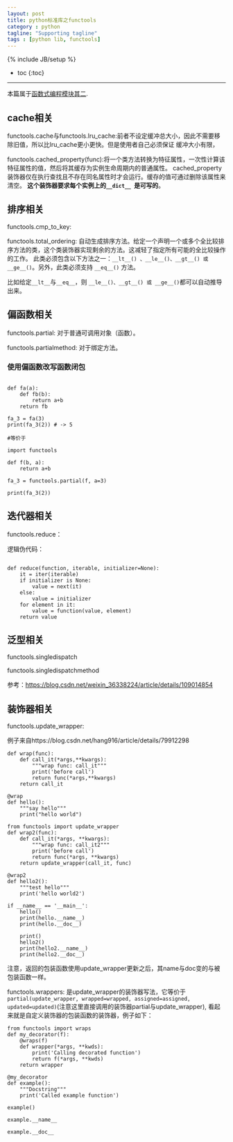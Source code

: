 ```yaml
---
layout: post
title: python标准库之functools
category : python
tagline: "Supporting tagline"
tags : [python lib, functools]
---
```

{% include JB/setup %}


* toc
{:toc}

<hr />

本篇属于[函数式编程模块其二][0].

## cache相关

functools.cache与functools.lru_cache:前者不设定缓冲总大小，因此不需要移除旧值，所以比lru_cache更小更快。但是使用者自己必须保证
缓冲大小有限，

functools.cached_property(func):将一个类方法转换为特征属性，一次性计算该特征属性的值，然后将其缓存为实例生命周期内的普通属性。
cached_property 装饰器仅在执行查找且不存在同名属性时才会运行。缓存的值可通过删除该属性来清空。
**这个装饰器要求每个实例上的`__dict__ `是可写的**。

## 排序相关

functools.cmp_to_key:

functools.total_ordering: 自动生成排序方法。给定一个声明一个或多个全比较排序方法的类，这个类装饰器实现剩余的方法。这减轻了指定所有可能的全比较操作的工作。
此类必须包含以下方法之一：`__lt__() 、__le__()、__gt__() 或 __ge__()`。另外，此类必须支持 `__eq__()` 方法。

比如给定`__lt__`与`__eq__`，则 `__le__()、__gt__() 或 __ge__()`都可以自动推导出来。

## 偏函数相关

functools.partial: 对于普通可调用对象（函数）。

functools.partialmethod: 对于绑定方法。

### 使用偏函数改写函数闭包


```brush:python

def fa(a):
    def fb(b):
        return a+b
    return fb

fa_3 = fa(3)
print(fa_3(2)) # -> 5

#等价于

import functools

def f(b, a):
    return a+b

fa_3 = functools.partial(f, a=3)

print(fa_3(2))
```

## 迭代器相关
functools.reduce：

逻辑伪代码：

```brush:python

def reduce(function, iterable, initializer=None):
    it = iter(iterable)
    if initializer is None:
        value = next(it)
    else:
        value = initializer
    for element in it:
        value = function(value, element)
    return value

```
## 泛型相关
functools.singledispatch

functools.singledispatchmethod

参考：https://blog.csdn.net/weixin_36338224/article/details/109014854


## 装饰器相关

functools.update_wrapper:

例子来自https://blog.csdn.net/hang916/article/details/79912298

```brush:python
def wrap(func):
    def call_it(*args,**kwargs):
        """wrap func: call_it"""
        print('before call')
        return func(*args,**kwargs)
    return call_it
 
@wrap
def hello():
    """say hello"""
    print("hello world")
 
from functools import update_wrapper
def wrap2(func):
    def call_it(*args, **kwargs):
        """wrap func: call_it2"""
        print('before call')
        return func(*args, **kwargs)
    return update_wrapper(call_it, func)
 
@wrap2
def hello2():
    """test hello"""
    print('hello world2')
 
if __name__ == '__main__':
    hello()
    print(hello.__name__)
    print(hello.__doc__)
 
    print()
    hello2()
    print(hello2.__name__)
    print(hello2.__doc__)

```

注意，返回的包装函数使用update_wrapper更新之后，其name与doc变的与被包装函数一样。


functools.wrappers: 是update_wrapper的装饰器写法，它等价于 
`partial(update_wrapper, wrapped=wrapped, assigned=assigned, updated=updated)`(注意这里直接调用的装饰器partial与update_wrapper), 看起来就是自定义装饰器的包装函数的装饰器，例子如下：

```brush:python
from functools import wraps
def my_decorator(f):
    @wraps(f)
    def wrapper(*args, **kwds):
        print('Calling decorated function')
        return f(*args, **kwds)
    return wrapper

@my_decorator
def example():
    """Docstring"""
    print('Called example function')

example()

example.__name__

example.__doc__
```


[0]:https://docs.python.org/3/library/functional.html


